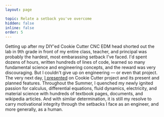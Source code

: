 ```yaml
---
layout: page

topic: Relate a setback you've overcome
hidden: false
inline: false
order: 5
---
```


Getting up after my DIY'ed Cookie Cutter CNC EDM head shorted out the lab in 9th grade in front of my entire class, teacher, and principal was probably the hardest, most embarassing setback I've faced. I'd spent dozens of hours, written hundreds of lines of code, learned so many fundamental science and engineering concepts, and the reward was very discouraging. But I couldn't give up on engineering — or even that project. The very next day, [I presented](https://youtu.be/yGfpX0WXYFM) on Cookie Cutter project and its present and planned features. Throughout the Summer, I quenched my newly ignited passion for calculus, differential equations, fluid dynamics, electricity, and material science with hundreds of textbook pages, documents, and wikipedia articles. And with similar determination, it is still my resolve to carry motivational integrity through the setbacks I face as an engineer, and more generally, as a human.